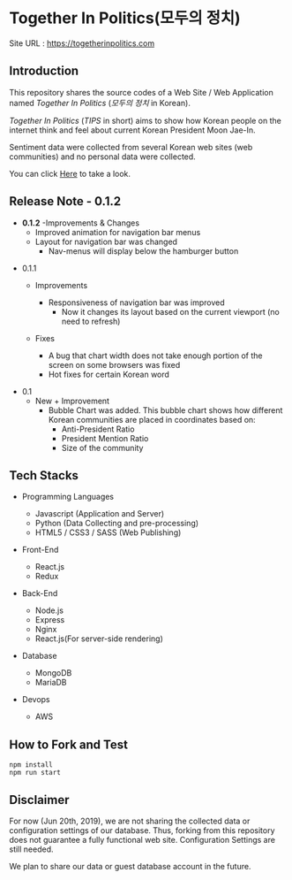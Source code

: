 # Together In Politics(모두의 정치)

Site URL : <https://togetherinpolitics.com>

## Introduction

This repository shares the source codes of a Web Site / Web Application named _Together In Politics_ (_모두의 정치_ in Korean).

_Together In Politics_ (_TIPS_ in short) aims to show how Korean people on the internet think and feel about current Korean President Moon Jae-In.

Sentiment data were collected from several Korean web sites (web communities) and no personal data were collected.

You can click [Here](https://togetherinpolitics.com) to take a look.

## Release Note - 0.1.2

- **0.1.2**
  -Improvements & Changes
    - Improved animation for navigation bar menus
    - Layout for navigation bar was changed
      - Nav-menus will display below the hamburger button

* 0.1.1
  - Improvements
    - Responsiveness of navigation bar was improved
      - Now it changes its layout based on the current viewport (no need to refresh)
      
  - Fixes
    - A bug that chart width does not take enough portion of the screen on some browsers was fixed
    - Hot fixes for certain Korean word

- 0.1
  - New + Improvement
    - Bubble Chart was added. This bubble chart shows how different Korean communities are placed in coordinates based on:
      - Anti-President Ratio
      - President Mention Ratio
      - Size of the community

## Tech Stacks

- Programming Languages
  - Javascript (Application and Server)
  - Python (Data Collecting and pre-processing)
  - HTML5 / CSS3 / SASS (Web Publishing)

- Front-End
  - React.js
  - Redux

- Back-End
  - Node.js
  - Express
  - Nginx
  - React.js(For server-side rendering)

- Database
  - MongoDB
  - MariaDB

- Devops
  - AWS

## How to Fork and Test

```
npm install
npm run start
```

## Disclaimer

For now (Jun 20th, 2019), we are not sharing the collected data or configuration settings of our database.
Thus, forking from this repository does not guarantee a fully functional web site. Configuration Settings are still needed.

We plan to share our data or guest database account in the future.

